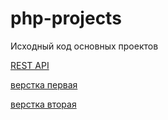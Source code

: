 # php-projects
Исходный код основных проектов

[REST API](https://api-data.webpeternet.com/readme.html)

[верстка первая](http://interior.webpeternet.com/)

[верстка вторая](http://pegasus-adpt.webpeternet.com/)

